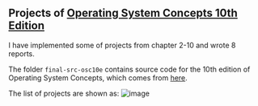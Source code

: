 
## Projects of [Operating System Concepts 10th Edition](http://www.os-book.com/OS10/index.html)

I have implemented some of projects from chapter 2-10 and wrote 8 reports.

The folder ``final-src-osc10e`` contains source code for the 10th edition of Operating System Concepts, which comes from [here](https://github.com/greggagne/osc10e).

The list of projects are shown as:
![image](https://github.com/MondayYuan/OS-Projects/edit/master/list.png)
